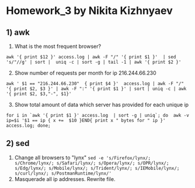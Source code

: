 # Homework_3 by Nikita Kizhnyaev
## 1) awk
1) What is the most frequent browser?
```
awk '{ print $12 }' access.log | awk -F "/" '{ print $1 }'  | sed 's/"//g' | sort |  uniq -c | sort -g | tail -1 | awk '{ print $2 }'
```
2) Show number of requests per month for ip 216.244.66.230
```
awk ' $1 == "216.244.66.230"  { print $4 }'  access.log | awk -F "/" '{ print $2, $3 }' | awk -F ":" '{ print $1 }' | sort | uniq -c | awk '{ print $2, $3,"-", $1}'
```
3) Show total amount of data which server has provided for each unique ip
```
for i in `awk '{ print $1 }' access.log  | sort -g | uniq`; do  awk -v ip=$i '$1 == ip { x +=  $10 }END{ print x " bytes for " ip }' access.log; done;
```
## 2) sed
1) Change all browsers to "lynx"
```sed -e 's/Firefox/lynx/; s/Chrome/lynx/; s/Safari/lynx/; s/Opera/lynx/; s/OPR/lynx/; s/Edg/lynx/; s/Mobile/lynx/; s/Trident/lynx/; s/IEMobile/lynx/; s/curl/lynx/; s/PostmanRuntime/lynx/'```
2) Masquerade all ip addresses. Rewrite file.
